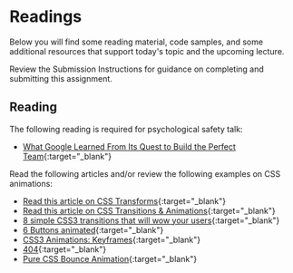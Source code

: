 # Readings

Below you will find some reading material, code samples, and some additional resources that support today's topic and the upcoming lecture.

Review the Submission Instructions for guidance on completing and submitting this assignment.

## Reading

The following reading is required for psychological safety talk:

- [What Google Learned From Its Quest to Build the Perfect Team](https://www.google.com/amp/mobile.nytimes.com/2016/02/28/magazine/what-google-learned-from-its-quest-to-build-the-perfect-team.amp.html){:target="_blank"}

Read the following articles and/or review the following examples on CSS animations:

- [Read this article on CSS Transforms](http://learn.shayhowe.com/advanced-html-css/css-transforms/){:target="_blank"}
- [Read this article on CSS Transitions & Animations](http://learn.shayhowe.com/advanced-html-css/transitions-animations/){:target="_blank"}
- [8 simple CSS3 transitions that will wow your users](http://www.webdesignerdepot.com/2014/05/8-simple-css3-transitions-that-will-wow-your-users){:target="_blank"}
- [6 Buttons animated](http://codepen.io/retyui/pen/ByoaXV){:target="_blank"}
- [CSS3 Animations: Keyframes](http://codepen.io/akshaychauhan/pen/oAfae){:target="_blank"}
- [404](http://codepen.io/kieranfivestars/pen/MYdQxX){:target="_blank"}
- [Pure CSS Bounce Animation](http://codepen.io/dp_lewis/pen/gCfBv){:target="_blank"}

<!-- 
## Additional Resources

### Videos

### Bookmark/Skim
 -->